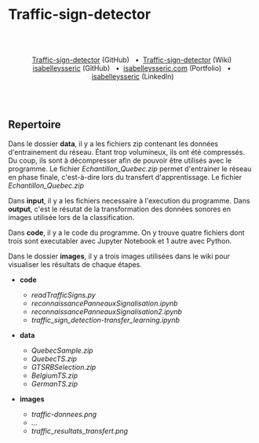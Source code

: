 # Traffic-sign-detector
<br/>
<br/>


<p align='center'>
  <a href="https://github.com/isabelleysseric/Traffic-sign-detector">Traffic-sign-detector</a> (GitHub)
  &nbsp; • &nbsp;<a href="https://github.com/isabelleysseric/Traffic-sign-detector/wiki">Traffic-sign-detector</a> (Wiki)<br/>
  <a href="https://github.com/isabelleysseric">isabelleysseric</a> (GitHub)
  &nbsp; • &nbsp;<a href="https://isabelleysseric.com/">isabelleysseric.com</a> (Portfolio)
  &nbsp; • &nbsp;<a href="https://www.linkedin.com/in/isabelleysseric/">isabelleysseric</a> (LinkedIn) <br/>
</p>
<br/>
<br/>


## Repertoire

Dans le dossier **data**, il y a les fichiers zip contenant les données d'entrainement du réseau. Étant trop volumineux, ils ont été compressés. Du coup, ils sont à décompresser afin de pouvoir être utilisés avec le programme. Le fichier *Echantillon_Quebec.zip* permet d'entrainer le réseau en phase finale, c'est-à-dire lors du transfert d'apprentissage. Le fichier *Echantillon_Quebec.zip*

Dans **input**, il y a les fichiers necessaire à l'execution du programme. Dans **output**, c'est le résutat de la transformation des données sonores en images utilisée lors de la classification.

Dans **code**, il y a le code du programme. On y trouve quatre fichiers dont trois sont executabler avec Jupyter Notebook et 1 autre avec Python. 

Dans le dossier **images**, il y a trois images utilisées dans le wiki pour visualiser les résultats de chaque étapes. 


- **code**
  - *readTrafficSigns.py*
  - *reconnaissancePanneauxSignalisation.ipynb*
  - *reconnaissancePanneauxSignalisation2.ipynb*
  - *traffic_sign_detection-transfer_learning.ipynb*

- **data**
  - *QuebecSample.zip*
  - *QuebecTS.zip*
  - *GTSRBSelection.zip*
  - *BelgiumTS.zip*
  - *GermanTS.zip*

- **images**
  - *traffic-donnees.png*
  - *...*
  - *traffic_resultats_transfert.png*


